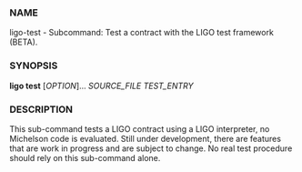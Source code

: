 ### NAME

ligo-test - Subcommand: Test a contract with the LIGO test framework
(BETA).

### SYNOPSIS

**ligo test** \[*OPTION*\]\... *SOURCE_FILE* *TEST_ENTRY*

### DESCRIPTION

This sub-command tests a LIGO contract using a LIGO interpreter, no
Michelson code is evaluated. Still under development, there are features
that are work in progress and are subject to change. No real test
procedure should rely on this sub-command alone.

<!-- 
TODO: correct text below

### EXTRA PRIMITIVES FOR TESTING

Test.originate c st : binds contract c with the address addr which is
returned, st as the initial storage.

Test.set_now t : sets the current time to t.

Test.set_balance addr b : sets the balance of contract bound to address
addr (returns unit).

Test.external_call addr p amt : performs a call to contract bound to
addr with parameter p and amount amt (returns unit).

Test.get_storage addr : returns current storage bound to address addr.

Test.get_balance : returns current balance bound to address addr.

Test.assert_failure (f : unit -\> \_) : returns true if f () fails.

Test.log x : prints x into the console.

### ARGUMENTS

*SOURCE_FILE* (required)

:   *SOURCE_FILE* is the path to the smart contract file.

*TEST_ENTRY* (required)

:   *TEST_ENTRY* is top-level variable which will be evaluated as the
    result of your test.

### OPTIONS

**\--format**=*DISPLAY_FORMAT*, **\--display-format**=*DISPLAY_FORMAT* (absent=human-readable)

:   *DISPLAY_FORMAT* is the format that will be used by the CLI.
    Available formats are \`dev\`, \`json\`, and \`human-readable\`
    (default). When human-readable lacks details (we are still tweaking
    it), please contact us and use another format in the meanwhile.

**\--help**\[=*FMT*\] (default=auto)

:   Show this help in format *FMT*. The value *FMT* must be one of
    \`auto\`, \`pager\`, \`groff\` or \`plain\`. With \`auto\`, the
    format is \`pager\` or \`plain\` whenever the **TERM** env var is
    \`dumb\` or undefined.

**\--infer**

:   enable type inferance

**-p** *PROTOCOL_VERSION*, **\--protocol**=*PROTOCOL_VERSION* (absent=current)

:   *PROTOCOL_VERSION* will decide protocol\`s types/values pre-loaded
    into the LIGO environment (edo). By default, the current protocol
    (edo) will be used

**-s** *SYNTAX*, **\--syntax**=*SYNTAX* (absent=auto)

:   *SYNTAX* is the syntax that will be used. Currently supported
    syntaxes are \"pascaligo\", \"cameligo\", \"reasonligo\" and
    \"jsligo\". By default, the syntax is guessed from the extension
    (.ligo, .mligo, .religo, and .jsligo respectively).

**\--version**

:   Show version information. -->
